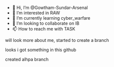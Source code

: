- 👋 Hi, I’m @Gowtham-Sundar-Arsenal
- 👀 I’m interested in RAW
- 🌱 I’m currently learning cyber_warfare
- 💞️ I’m looking to collaborate on IB
- 📫 How to reach me with TASK

<!---
Gowtham-Sundar-Arsenal/Gowtham-Sundar-Arsenal is a ✨ special ✨ repository because its `README.md` (this file) appears on your GitHub profile.
You can click the Preview link to take a look at your changes.
--->

will look more about me, started to create a branch

looks i got something in this github

created alhpa branch
